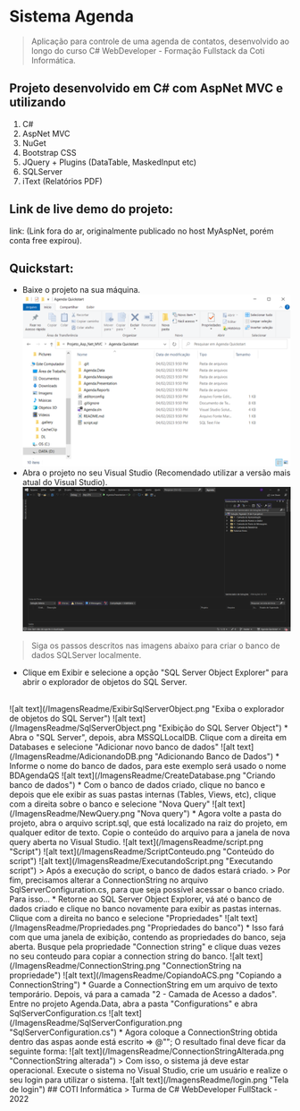 # Sistema Agenda
> Aplicação para controle de uma agenda de contatos, desenvolvido ao longo do curso C# WebDeveloper - Formação Fullstack da Coti Informática.
## Projeto desenvolvido em C# com AspNet MVC e utilizando
1. C#
2. AspNet MVC
3. NuGet
4. Bootstrap CSS
5. JQuery + Plugins (DataTable, MaskedInput etc)
6. SQLServer
7. iText (Relatórios PDF)
## Link de live demo do projeto:
link: (Link fora do ar, originalmente publicado no host MyAspNet, porém conta free expirou).
## Quickstart:
* Baixe o projeto na sua máquina.
![alt text](/ImagensReadme/AgendaPull.png "Projeto baixado utilizando git pull")
* Abra o projeto no seu Visual Studio (Recomendado utilizar a versão mais atual do Visual Studio).
![alt text](/ImagensReadme/ProjetoNoVisualStudio.png "Projeto aberto no Visual Studio")
> Siga os passos descritos nas imagens abaixo para criar o banco de dados SQLServer localmente.
* Clique em Exibir e selecione a opção "SQL Server Object Explorer" para abrir o explorador de objetos do SQL Server.
<br/>
![alt text](/ImagensReadme/ExibirSqlServerObject.png "Exiba o explorador de objetos do SQL Server")
![alt text](/ImagensReadme/SqlServerObject.png "Exibição do SQL Server Object")
* Abra o "SQL Server", depois, abra MSSQLLocalDB. Clique com a direita em Databases e selecione "Adicionar novo banco de dados"
![alt text](/ImagensReadme/AdicionandoDB.png "Adicionando Banco de Dados")
* Informe o nome do banco de dados, para este exemplo será usado o nome BDAgendaQS
![alt text](/ImagensReadme/CreateDatabase.png "Criando banco de dados")
* Com o banco de dados criado, clique no banco e depois que ele exibir as suas pastas internas (Tables, Views, etc), clique com a direita sobre o banco e selecione "Nova Query"
![alt text](/ImagensReadme/NewQuery.png "Nova query")
* Agora volte a pasta do projeto, abra o arquivo script.sql, que está localizado na raiz do projeto, em qualquer editor de texto. Copie o conteúdo do arquivo para a janela de nova query aberta no Visual Studio.
![alt text](/ImagensReadme/script.png "Script")
![alt text](/ImagensReadme/ScriptConteudo.png "Conteúdo do script")
![alt text](/ImagensReadme/ExecutandoScript.png "Executando script")
> Após a execução do script, o banco de dados estará criado.
> Por fim, precisamos alterar a ConnectionString no arquivo SqlServerConfiguration.cs, para que seja possível acessar o banco criado. Para isso...
* Retorne ao SQL Server Object Explorer, vá até o banco de dados criado e clique no banco novamente para exibir as pastas internas. Clique com a direita no banco e selecione "Propriedades"
![alt text](/ImagensReadme/Propriedades.png "Propriedades do banco")
* Isso fará com que uma janela de exibição, contendo as propriedades do banco, seja aberta. Busque pela propriedade "Connection string" e clique duas vezes no seu conteudo para copiar a connection string do banco.
![alt text](/ImagensReadme/ConnectionString.png "ConnectionString na propriedade")
![alt text](/ImagensReadme/CopiandoACS.png "Copiando a ConnectionString")
* Guarde a ConnectionString em um arquivo de texto temporário. Depois, vá para a camada "2 - Camada de Acesso a dados". Entre no projeto Agenda.Data, abra a pasta "Configurations" e abra SqlServerConfiguration.cs
![alt text](/ImagensReadme/SqlServerConfiguration.png "SqlServerConfiguration.cs")
* Agora coloque a ConnectionString obtida dentro das aspas aonde está escrito => @""; O resultado final deve ficar da seguinte forma:
![alt text](/ImagensReadme/ConnectionStringAlterada.png "ConnectionString alterada")
> Com isso, o sistema já deve estar operacional. Execute o sistema no Visual Studio, crie um usuário e realize o seu login para utilizar o sistema.
![alt text](/ImagensReadme/login.png "Tela de login")
## COTI Informática
> Turma de C# WebDeveloper FullStack - 2022